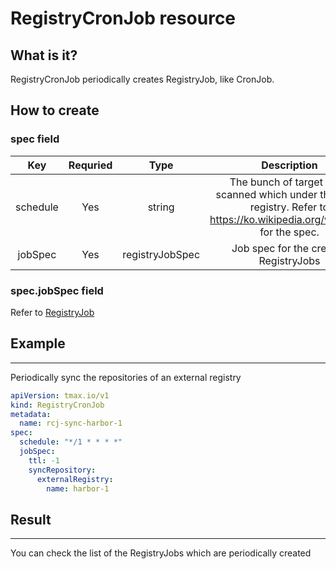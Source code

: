 # **RegistryCronJob resource**

## **What is it?**

RegistryCronJob periodically creates RegistryJob, like CronJob.

## How to create

### spec field

**Key**|**Requried**|**Type**|**Description**
:-----:|:-----:|:-----:|:-----:
schedule|Yes|string|The bunch of target to be scanned which under the same registry. Refer to https://ko.wikipedia.org/wiki/Cron for the spec.
jobSpec|Yes|registryJobSpec|Job spec for the created RegistryJobs

### spec.jobSpec field
Refer to [RegistryJob](./registryjob.md#spec-field)

## Example

---

Periodically sync the repositories of an external registry

```yaml
apiVersion: tmax.io/v1
kind: RegistryCronJob
metadata:
  name: rcj-sync-harbor-1
spec:
  schedule: "*/1 * * * *"
  jobSpec:
    ttl: -1
    syncRepository:
      externalRegistry:
        name: harbor-1
```

## **Result**

---

You can check the list of the RegistryJobs which are periodically created
